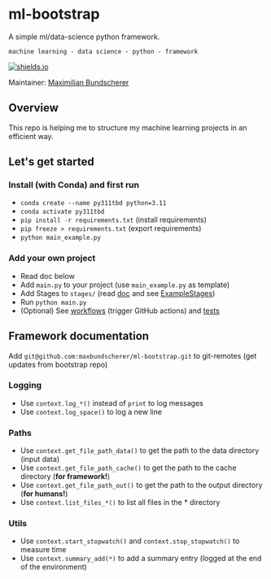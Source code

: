 # ml-bootstrap

A simple ml/data-science python framework.

``machine learning - data science - python - framework``

[![shields.io](https://img.shields.io/badge/license-Apache2-blue.svg)](http://www.apache.org/licenses/LICENSE-2.0.txt)

Maintainer: [Maximilian Bundscherer](https://bundscherer-online.de)

## Overview

This repo is helping me to structure my machine learning projects in an efficient way.

## Let's get started

### Install (with Conda) and first run

- `conda create --name py311tbd python=3.11`
- `conda activate py311tbd`
- `pip install -r requirements.txt` (install requirements)
- `pip freeze > requirements.txt` (export requirements)
- `python main_example.py`

### Add your own project

- Read doc below
- Add `main.py` to your project (use `main_example.py` as template)
- Add Stages to `stages/` (read [doc](framework/Stage.py) and see [ExampleStages](stages/))
- Run `python main.py`
- (Optional) See [workflows](.github/workflows) (trigger GitHub actions) and [tests](tests/)

## Framework documentation

Add `git@github.com:maxbundscherer/ml-bootstrap.git` to git-remotes (get updates from bootstrap repo)

### Logging

- Use `context.log_*()` instead of `print` to log messages
- Use `context.log_space()` to log a new line

### Paths

- Use `context.get_file_path_data()` to get the path to the data directory (input data)
- Use `context.get_file_path_cache()` to get the path to the cache directory (**for framework!**)
- Use `context.get_file_path_out()` to get the path to the output directory (**for humans!**)
- Use `context.list_files_*()` to list all files in the * directory

### Utils

- Use `context.start_stopwatch()` and `context.stop_stopwatch()` to measure time
- Use `context.summary_add(*)` to add a summary entry (logged at the end of the environment)

